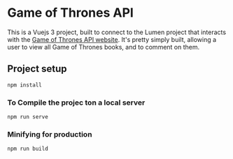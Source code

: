 # Game of Thrones API 

This is a Vuejs 3 project, built to connect to the Lumen project that interacts with the [Game of Thrones API website](https://anapioficeandfire.com/). It's pretty simply built, allowing a user to view all Game of Thrones books, and to comment on them. 


## Project setup
```
npm install
```

### To Compile the projec ton a local server
```
npm run serve
```

### Minifying for production
```
npm run build
```
